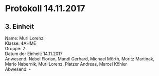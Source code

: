 # Protokoll 14.11.2017
## 3. Einheit

Name: Muri Lorenz <br>
Klasse: 4AHME <br>
Gruppe: 2 <br>
Datum der Einheit: 14.11.2017 <br>
Anwesend: Nebel Florian, Mandl Gerhard, Michael Mörth, Moritz Martinak, Mario Nabernik, Muri Lorenz, Platzer Andreas, Marcel Köhler <br>
Abwesend: - <br>
